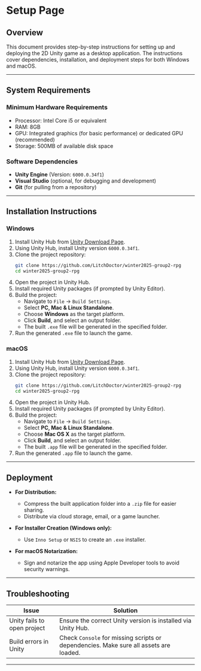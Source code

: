 # Setup Page

## Overview
This document provides step-by-step instructions for setting up and deploying the 2D Unity game as a desktop application. The instructions cover dependencies, installation, and deployment steps for both Windows and macOS.

---

## System Requirements

### Minimum Hardware Requirements
- Processor: Intel Core i5 or equivalent
- RAM: 8GB
- GPU: Integrated graphics (for basic performance) or dedicated GPU (recommended)
- Storage: 500MB of available disk space

### Software Dependencies
- **Unity Engine** (Version: `6000.0.34f1`)
- **Visual Studio** (optional, for debugging and development)
- **Git** (for pulling from a repository)

---

## Installation Instructions

### Windows
1. Install Unity Hub from [Unity Download Page](https://unity.com/download).
2. Using Unity Hub, install Unity version `6000.0.34f1`.
3. Clone the project repository:
   ```sh
   git clone https://github.com/LitchDoctor/winter2025-group2-rpg
   cd winter2025-group2-rpg
   ```
4. Open the project in Unity Hub.
5. Install required Unity packages (if prompted by Unity Editor).
6. Build the project:
   - Navigate to `File` → `Build Settings`.
   - Select **PC, Mac & Linux Standalone**.
   - Choose **Windows** as the target platform.
   - Click **Build**, and select an output folder.
   - The built `.exe` file will be generated in the specified folder.
7. Run the generated `.exe` file to launch the game.

### macOS
1. Install Unity Hub from [Unity Download Page](https://unity.com/download).
2. Using Unity Hub, install Unity version `6000.0.34f1`.
3. Clone the project repository:
   ```sh
   git clone https://github.com/LitchDoctor/winter2025-group2-rpg
   cd winter2025-group2-rpg
   ```
4. Open the project in Unity Hub.
5. Install required Unity packages (if prompted by Unity Editor).
6. Build the project:
   - Navigate to `File` → `Build Settings`.
   - Select **PC, Mac & Linux Standalone**.
   - Choose **Mac OS X** as the target platform.
   - Click **Build**, and select an output folder.
   - The built `.app` file will be generated in the specified folder.
7. Run the generated `.app` file to launch the game.

---

## Deployment
- **For Distribution:**
  - Compress the built application folder into a `.zip` file for easier sharing.
  - Distribute via cloud storage, email, or a game launcher.

- **For Installer Creation (Windows only):**
  - Use `Inno Setup` or `NSIS` to create an `.exe` installer.

- **For macOS Notarization:**
  - Sign and notarize the app using Apple Developer tools to avoid security warnings.
  
---

## Troubleshooting

| Issue | Solution |
|--------|---------|
| Unity fails to open project | Ensure the correct Unity version is installed via Unity Hub. |
| Build errors in Unity | Check `Console` for missing scripts or dependencies. Make sure all assets are loaded. |

---